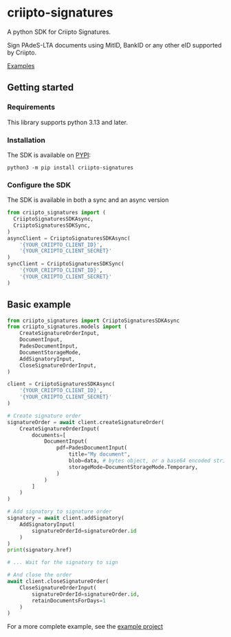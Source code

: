 # criipto-signatures

A python SDK for Criipto Signatures.

Sign PAdeS-LTA documents using MitID, BankID or any other eID supported by Criipto.

[Examples](https://docs.criipto.com/signatures/graphql/examples/)

## Getting started

### Requirements

This library supports python 3.13 and later.

### Installation

The SDK is available on [PYPI](https://pypi.org/project/criipto-signatures/):

```
python3 -m pip install criipto-signatures
```

### Configure the SDK

The SDK is available in both a sync and an async version

```python
from criipto_signatures import (
  CriiptoSignaturesSDKAsync,
  CriiptoSignaturesSDKSync,
)
asyncClient = CriiptoSignaturesSDKAsync(
    '{YOUR_CRIIPTO_CLIENT_ID}',
    '{YOUR_CRIIPTO_CLIENT_SECRET}'
)
syncClient = CriiptoSignaturesSDKSync(
    '{YOUR_CRIIPTO_CLIENT_ID}',
    '{YOUR_CRIIPTO_CLIENT_SECRET}'
)
```

## Basic example

```python
from criipto_signatures import CriiptoSignaturesSDKAsync
from criipto_signatures.models import (
    CreateSignatureOrderInput,
    DocumentInput,
    PadesDocumentInput,
    DocumentStorageMode,
    AddSignatoryInput,
    CloseSignatureOrderInput,
)

client = CriiptoSignaturesSDKAsync(
    '{YOUR_CRIIPTO_CLIENT_ID}',
    '{YOUR_CRIIPTO_CLIENT_SECRET}'
)

# Create signature order
signatureOrder = await client.createSignatureOrder(
    CreateSignatureOrderInput(
        documents=[
            DocumentInput(
                pdf=PadesDocumentInput(
                    title="My document",
                    blob=data, # bytes object, or a base64 encoded string
                    storageMode=DocumentStorageMode.Temporary,
                )
            )
        ]
    )
)

# Add signatory to signature order
signatory = await client.addSignatory(
    AddSignatoryInput(
        signatureOrderId=signatureOrder.id
    )
)
print(signatory.href)

# ... Wait for the signatory to sign

# And close the order
await client.closeSignatureOrder(
    CloseSignatureOrderInput(
        signatureOrderId=signatureOrder.id,
        retainDocumentsForDays=1
    )
)
```

For a more complete example, see the [example project](https://github.com/criipto/criipto-signatures-sdk/tree/master/packages/python/example)
